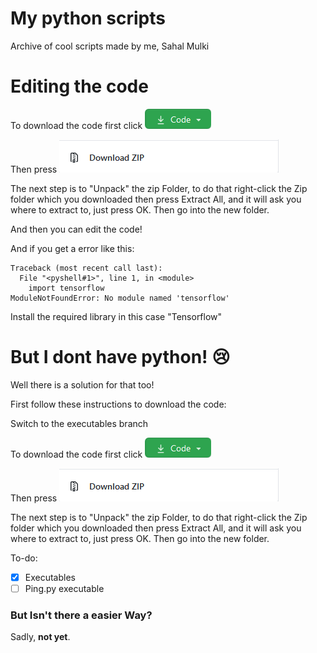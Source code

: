 # My python scripts
Archive of cool scripts made by me,
Sahal Mulki

# Editing the code

To download the code first click
![CODE](https://raw.githubusercontent.com/lepythoner/my_python_scripts/master/photos/Screenshot_2020-07-25%20lepythoner%20my_python_scripts.png)

Then press 
![ZIP](https://raw.githubusercontent.com/lepythoner/my_python_scripts/master/photos/Screenshot_2020-07-25%20lepythoner%20my_python_scripts(1).png)

The next step is to "Unpack" the zip Folder, to do that right-click the Zip folder which you downloaded
then press Extract All, and it will ask you where to extract to, just press OK. Then go into the new folder.

And then you can edit the code!

And if you get a error like this:
```
Traceback (most recent call last):
  File "<pyshell#1>", line 1, in <module>
    import tensorflow
ModuleNotFoundError: No module named 'tensorflow'
```
Install the required library in this case "Tensorflow"

# But I dont have python! 😢

Well there is a solution for that too!

First follow these instructions to download the code:

Switch to the executables branch

To download the code first click
![CODE](https://raw.githubusercontent.com/lepythoner/my_python_scripts/master/photos/Screenshot_2020-07-25%20lepythoner%20my_python_scripts.png)

Then press
![ZIP](https://raw.githubusercontent.com/lepythoner/my_python_scripts/master/photos/Screenshot_2020-07-25%20lepythoner%20my_python_scripts(1).png)

The next step is to "Unpack" the zip Folder, to do that right-click the Zip folder which you downloaded
then press Extract All, and it will ask you where to extract to, just press OK. Then go into the new folder.

To-do:
- [x] Executables
- [ ] Ping.py executable

### But Isn't there a easier Way?

Sadly, **not yet**.
